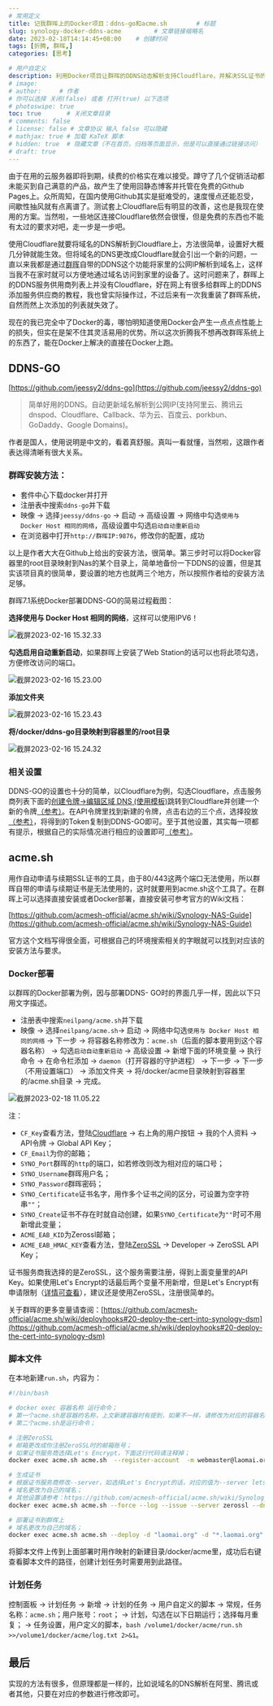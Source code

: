 ```yaml
---
# 常用定义
title: 记我群晖上的Docker项目：ddns-go和acme.sh        # 标题
slug: synology-docker-ddns-acme         # 文章链接缩略名
date: 2023-02-18T14:14:45+08:00    # 创建时间
tags: [折腾, 群晖,]
categories: [思考]

# 用户自定义
description: 利用Docker项目让群晖的DDNS动态解析支持Cloudflare，并解决SSL证书的申请与自动续期等问题。   # 描述
# image: 
# author:     # 作者
# 你可以选择 关闭(false) 或者 打开(true) 以下选项
# photoswipe: true
toc: true       # 关闭文章目录
# comments: false
# license: false # 文章协议 输入 false 可以隐藏
# mathjax: true # 加载 KaTeX 脚本
# hidden: true  # 隐藏文章（不在首页，归档等页面显示，但是可以直接通过链接访问）
# draft: true
---
```


由于在用的云服务器即将到期，续费的价格实在难以接受。蹲守了几个促销活动都未能买到自己满意的产品，故产生了使用回静态博客并托管在免费的Github Pages上。众所周知，在国内使用Github其实是挺难受的，速度慢点还能忍受，间歇性抽风就有点离谱了。测试套上Cloudflare后有明显的改善，这也是我现在使用的方案。当然啦，一些地区连接Cloudflare依然会很慢，但是免费的东西也不能有太过的要求对吧，走一步是一步吧。

使用Cloudflare就要将域名的DNS解析到Cloudflare上，方法很简单，设置好大概几分钟就能生效。但将域名的DNS更改成Cloudflare就会引出一个新的问题，一直以来我都是通过[群晖](群晖.md)自带的DDNS这个功能将家里的公网IP解析到域名上，这样当我不在家时就可以方便地通过域名访问到家里的设备了。这时问题来了，群晖上的DDNS服务供用商列表上并没有Cloudflare，好在网上有很多给群晖上的DDNS添加服务供应商的教程，我也曾实际操作过，不过后来有一次我重装了群晖系统，自然而然上次添加的列表就失效了。

现在的我已完全中了Docker的毒，哪怕明知道使用Docker会产生一点点点性能上的损失，但实在是架不住其灵活易用的优势。所以这次折腾我不想再改群晖系统上的东西了，能在Docker上解决的直接在Docker上跑。

## DDNS-GO

[https://github.com/jeessy2/ddns-go](https://github.com/jeessy2/ddns-go)

> 简单好用的DDNS。自动更新域名解析到公网IP(支持阿里云、腾讯云dnspod、Cloudflare、Callback、华为云、百度云、porkbun、GoDaddy、Google Domains)。

作者是国人，使用说明是中文的，看着真舒服。真叫一看就懂，当然啦，这跟作者表达得清晰有很大关系。

### 群晖安装方法：
  - 套件中心下载docker并打开
  - 注册表中搜索`ddns-go`并下载
  - 映像 -> 选择`jeessy/ddns-go` -> 启动 -> 高级设置 -> 网络中勾选`使用与 Docker Host 相同的网络`，高级设置中勾选`启动自动重新启动`
  - 在浏览器中打开`http://群晖IP:9876`，修改你的配置，成功

以上是作者大大在Github上给出的安装方法，很简单。第三步时可以将Docker容器里的root目录映射到Nas的某个目录上，简单地备份一下DDNS的设置，但是其实该项目真的很简单，要设置的地方也就两三个地方，所以按照作者给的安装方法足够。

群晖7.1系统Docker部署DDNS-GO的简易过程截图：

**选择使用与 Docker Host 相同的网络**，这样可以使用IPV6！

![截屏2023-02-16 15.32.33](postImages/laomai/2023/02/16/163eddca04e2e9-1.webp)

**勾选启用自动重新启动**，如果群晖上安装了Web Station的话可以也将此项勾选，方便修改访问的端口。

![截屏2023-02-16 15.23.00](postImages/laomai/2023/02/16/163eddcd26397d-1.webp)

**添加文件夹**

![截屏2023-02-16 15.23.43](postImages/laomai/2023/02/16/163eddce6daaca-1.webp)

**将/docker/ddns-go目录映射到容器里的/root目录**

![截屏2023-02-16 15.24.32](postImages/laomai/2023/02/16/163eddcf2d4afa-1.webp)

### 相关设置

DDNS-GO的设置也十分的简单，以Cloudflare为例，勾选Cloudflare，点击服务商列表下面的[创建令牌->编辑区域 DNS (使用模板)](https://dash.cloudflare.com/profile/api-tokens)跳转到Cloudflare并创建一个新的令牌[（参考）](postImages/laomai/2023/02/17/163ef164fa7d73-1.webp)。在API令牌里找到新建的令牌，点击右边的三个点，选择投放[（参考）](postImages/laomai/2023/02/17/163ef1dfe4ca5b-1.webp)，将得到的Token复制到DDNS-GO即可。至于其他设置，其实每一项都有提示，根据自己的实际情况进行相应的设置即可[（参考）](postImages/laomai/2023/02/17/163ef1d25af601-1.webp)。

## acme.sh

用作自动申请与续期SSL证书的工具，由于80/443这两个端口无法使用，所以群晖自带的申请与续期证书是无法使用的，这时就要用到acme.sh这个工具了。在群晖上可以选择直接安装或者Docker部署，直接安装可参考官方的Wiki文档：

[https://github.com/acmesh-official/acme.sh/wiki/Synology-NAS-Guide](https://github.com/acmesh-official/acme.sh/wiki/Synology-NAS-Guide)

官方这个文档写得很全面，可根据自己的环境搜索相关的字眼就可以找到对应该的安装方法与要求。

### Docker部署

以群晖的Docker部署为例，因与部署DDNS- GO时的界面几乎一样，因此以下只用文字描述。

  - 注册表中搜索`neilpang/acme.sh`并下载
  - 映像 -> 选择`neilpang/acme.sh`-> 启动 -> 网络中勾选`使用与 Docker Host 相同的网络` -> 下一步 -> 将容器名称修改为：`acme.sh`（后面的脚本要用到这个容器名称） -> 勾选`启动自动重新启动` -> 高级设置 -> 新增下面的环境变量 -> 执行命令 -> 在命令栏添加 -> `daemon`（打开容器的守护进程） -> 下一步 ->  下一步（不用设置端口） -> 添加文件夹 -> 将/docker/acme目录映射到容器里的/acme.sh目录 -> 完成。

![截屏2023-02-18 11.05.22](postImages/laomai/2023/02/18/163f047ed75874-1.webp)

注：

- `CF_Key`查看方法，登陆[Cloudflare](https://dash.cloudflare.com/profile/api-tokens) -> 右上角的用户按钮 -> 我的个人资料 -> API令牌 -> Global API Key；
- `CF_Email`为你的邮箱；
- `SYNO_Port`群晖的`http`的端口，如若修改则改为相对应的端口号；
- `SYNO_Username`群晖用户名；
- `SYNO_Password`群晖密码；
- `SYNO_Certificate`证书名字，用作多个证书之间的区分，可设置为空字符串`""`；
- `SYNO_Create`证书不存在时就自动创建，如果`SYNO_Certificate`为`""`时可不用新增此变量；
- `ACME_EAB_KID`为Zerossl邮箱；
- `ACME_EAB_HMAC_KEY`查看方法，登陆[ZeroSSL](https://app.zerossl.com/developer) -> Developer -> ZeroSSL API Key；

证书服务商我选择的是ZeroSSL，这个服务需要注册，得到上面变量里的API Key。如果使用Let's Encrypt的话最后两个变量不用新增，但是Let's Encrypt有申请限制（[详情可查看](https://github.com/acmesh-official/acme.sh/wiki/CA)），建议还是使用ZeroSSL，注册很简单的。

关于群晖的更多变量请查阅：[https://github.com/acmesh-official/acme.sh/wiki/deployhooks#20-deploy-the-cert-into-synology-dsm](https://github.com/acmesh-official/acme.sh/wiki/deployhooks#20-deploy-the-cert-into-synology-dsm)

### 脚本文件

在本地新建`run.sh`，内容为：

```sh
#!/bin/bash

# docker exec 容器名称 运行命令；
# 第一个acme.sh是容器的名称，上文新建容器时有提到，如果不一样，请修改为对应的容器名称；
# 第二个acme.sh是运行命令；

# 注册ZeroSSL
# 邮箱更改成你注册ZeroSSL时的邮箱账号；
# 如果证书服务商选择Let's Encrypt，下面这行代码请注释掉；
docker exec acme.sh acme.sh  --register-account  -m webmaster@laomai.org --server zerossl

# 生成证书
# 根据证书服务商修改--server，如选择Let's Encrypt的话，对应的值为--server letsencrypt；
# 域名更改为自己的域名；
# 其他设置请参考：https://github.com/acmesh-official/acme.sh/wiki/Synology-NAS-Guide
docker exec acme.sh acme.sh --force --log --issue --server zerossl --dns dns_cf --dnssleep 120 -d "laomai.org" -d "*.laomai.org"

# 部署证书到群晖上
# 域名更改为自己的域名；
docker exec acme.sh acme.sh --deploy -d "laomai.org" -d "*.laomai.org" --deploy-hook synology_dsm
```

将脚本文件上传到上面部署时用作映射的新建目录/docker/acme里，成功后右键查看脚本文件的路径，创建计划任务时需要用到此路径。

### 计划任务

控制面板 -> 计划任务 -> 新增 -> 计划的任务 -> 用户自定义的脚本 -> 常规，任务名称：`acme.sh`；用户账号：`root`； -> 计划，勾选在以下日期运行；选择每月重复； -> 任务设置，用户定义的脚本，`bash /volume1/docker/acme/run.sh >>/volume1/docker/acme/log.txt 2>&1`。

## 最后

实现的方法有很多，但原理都是一样的，比如说域名的DNS解析在阿里、腾讯或者其他，只要在对应的参数进行修改即可。
